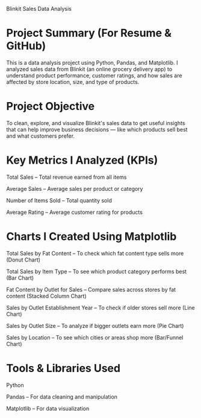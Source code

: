 Blinkit Sales Data Analysis
# Project Summary (For Resume & GitHub)
This is a data analysis project using Python, Pandas, and Matplotlib. I analyzed sales data from Blinkit (an online grocery delivery app) to understand product performance, customer ratings, and how sales are affected by store location, size, and type of products.

# Project Objective
To clean, explore, and visualize Blinkit's sales data to get useful insights that can help improve business decisions — like which products sell best and what customers prefer.

# Key Metrics I Analyzed (KPIs)
Total Sales – Total revenue earned from all items

Average Sales – Average sales per product or category

Number of Items Sold – Total quantity sold

Average Rating – Average customer rating for products

# Charts I Created Using Matplotlib
Total Sales by Fat Content – To check which fat content type sells more (Donut Chart)

Total Sales by Item Type – To see which product category performs best (Bar Chart)

Fat Content by Outlet for Sales – Compare sales across stores by fat content (Stacked Column Chart)

Sales by Outlet Establishment Year – To check if older stores sell more (Line Chart)

Sales by Outlet Size – To analyze if bigger outlets earn more (Pie Chart)

Sales by Location – To see which cities or areas shop more (Bar/Funnel Chart)

# Tools & Libraries Used
Python

Pandas – For data cleaning and manipulation

Matplotlib – For data visualization
